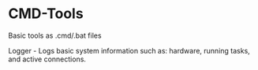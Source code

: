 # CMD-Tools
Basic tools as .cmd/.bat files

Logger - Logs basic system information such as: hardware, running tasks, and active connections.
